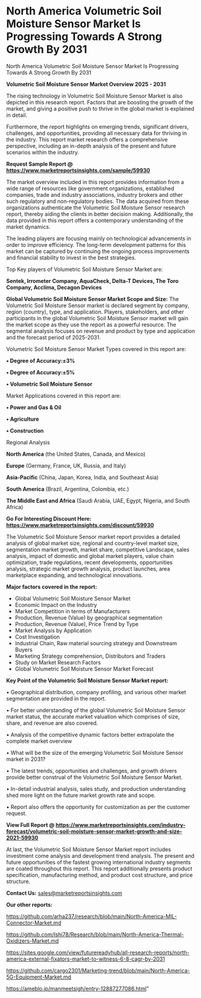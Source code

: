 # North America Volumetric Soil Moisture Sensor Market Is Progressing Towards A Strong Growth By 2031
North America Volumetric Soil Moisture Sensor Market Is Progressing Towards A Strong Growth By 2031

<Strong> Volumetric Soil Moisture Sensor Market Overview 2025 - 2031</strong>

The rising technology in Volumetric Soil Moisture Sensor Market is also depicted in this research report. Factors that are boosting the growth of the market, and giving a positive push to thrive in the global market is explained in detail.

Furthermore, the report highlights on emerging trends, significant drivers, challenges, and opportunities, providing all necessary data for thriving in the industry. This report market research offers a comprehensive perspective, including an in-depth analysis of the present and future scenarios within the industry.

<strong>Request Sample Report @ <a href=https://www.marketreportsinsights.com/sample/59930>https://www.marketreportsinsights.com/sample/59930</a></strong>

The market overview included in this report provides information from a wide range of resources like government organizations, established companies, trade and industry associations, industry brokers and other such regulatory and non-regulatory bodies. The data acquired from these organizations authenticate the Volumetric Soil Moisture Sensor research report, thereby aiding the clients in better decision making. Additionally, the data provided in this report offers a contemporary understanding of the market dynamics.

The leading players are focusing mainly on technological advancements in order to improve efficiency. The long-term development patterns for this market can be captured by continuing the ongoing process improvements and financial stability to invest in the best strategies.

Top Key players of Volumetric Soil Moisture Sensor Market are:

<strong>Sentek, Irrometer Company, AquaCheck, Delta-T Devices, The Toro Company, Acclima, Decagon Devices</strong>

<strong><b>Global Volumetric Soil Moisture Sensor Market Scope and Size:</b></strong>
The Volumetric Soil Moisture Sensor market is declared segment by company, region (country), type, and application. Players, stakeholders, and other participants in the global Volumetric Soil Moisture Sensor market will gain the market scope as they use the report as a powerful resource. The segmental analysis focuses on revenue and product by type and application and the forecast period of 2025-2031.

Volumetric Soil Moisture Sensor Market Types covered in this report are:

<strong>• Degree of Accuracy:±3%

• Degree of Accuracy:±5%

• Volumetric Soil Moisture Sensor</strong>

Market Applications covered in this report are:

<strong>• Power and Gas & Oil

• Agriculture

• Construction</strong> 

Regional Analysis

<strong>North America</strong> (the United States, Canada, and Mexico)

<strong>Europe</strong> (Germany, France, UK, Russia, and Italy)

<strong>Asia-Pacific</strong> (China, Japan, Korea, India, and Southeast Asia)

<strong>South America</strong> (Brazil, Argentina, Colombia, etc.)

<strong>The Middle East and Africa</strong> (Saudi Arabia, UAE, Egypt, Nigeria, and South Africa)

<strong>Go For Interesting Discount Here: <a href=https://www.marketreportsinsights.com/discount/59930>https://www.marketreportsinsights.com/discount/59930</a></strong>

The Volumetric Soil Moisture Sensor market report provides a detailed analysis of global market size, regional and country-level market size, segmentation market growth, market share, competitive Landscape, sales analysis, impact of domestic and global market players, value chain optimization, trade regulations, recent developments, opportunities analysis, strategic market growth analysis, product launches, area marketplace expanding, and technological innovations.

<strong><b>Major factors covered in the report:</b></strong>
<ul>
  <li>Global Volumetric Soil Moisture Sensor Market </li>
  <li>Economic Impact on the Industry</li>
  <li>Market Competition in terms of Manufacturers</li>
  <li>Production, Revenue (Value) by geographical segmentation</li>
  <li>Production, Revenue (Value), Price Trend by Type</li>
  <li>Market Analysis by Application</li>
  <li>Cost Investigation</li>
  <li>Industrial Chain, Raw material sourcing strategy and Downstream Buyers</li>
  <li>Marketing Strategy comprehension, Distributors and Traders</li>
  <li>Study on Market Research Factors</li>
  <li>Global Volumetric Soil Moisture Sensor Market Forecast</li>
</ul>

<strong><b>Key Point of the Volumetric Soil Moisture Sensor Market report:</b></strong>

• Geographical distribution, company profiling, and various other market segmentation are provided in the report.

• For better understanding of the global Volumetric Soil Moisture Sensor market status, the accurate market valuation which comprises of size, share, and revenue are also covered.

• Analysis of the competitive dynamic factors better extrapolate the complete market overview

• What will be the size of the emerging Volumetric Soil Moisture Sensor market in 2031?

• The latest trends, opportunities and challenges, and growth drivers provide better construal of the Volumetric Soil Moisture Sensor Market.

• In-detail industrial analysis, sales study, and production understanding shed more light on the future market growth rate and scope.

• Report also offers the opportunity for customization as per the customer request.

<strong><b>View Full Report @ <a href=https://www.marketreportsinsights.com/industry-forecast/volumetric-soil-moisture-sensor-market-growth-and-size-2021-59930>https://www.marketreportsinsights.com/industry-forecast/volumetric-soil-moisture-sensor-market-growth-and-size-2021-59930</a></b></strong>


At last, the Volumetric Soil Moisture Sensor Market report includes investment come analysis and development trend analysis. The present and future opportunities of the fastest growing international industry segments are coated throughout this report. This report additionally presents product specification, manufacturing method, and product cost structure, and price structure.

<strong>Contact Us:</strong>
sales@marketreportsinsights.com

<strong>Our other reports:</strong>

<a href=https://github.com/arha237/research/blob/main/North-America-MIL-Connector-Market.md>https://github.com/arha237/research/blob/main/North-America-MIL-Connector-Market.md</a>

<a href=https://github.com/Ishi78/Research/blob/main/North-America-Thermal-Oxidizers-Market.md>https://github.com/Ishi78/Research/blob/main/North-America-Thermal-Oxidizers-Market.md</a>

<a href=https://sites.google.com/view/futurereadyhub/all-research-reports/north-america-external-fixators-market-to-witness-6-8-cagr-by-2031>https://sites.google.com/view/futurereadyhub/all-research-reports/north-america-external-fixators-market-to-witness-6-8-cagr-by-2031</a>

<a href=https://github.com/cargo2301/Marketing-trend/blob/main/North-America-5G-Equipment-Market.md>https://github.com/cargo2301/Marketing-trend/blob/main/North-America-5G-Equipment-Market.md</a>

<a href=https://ameblo.jp/manmeetsigh/entry-12887277086.html>https://ameblo.jp/manmeetsigh/entry-12887277086.html</a>"
